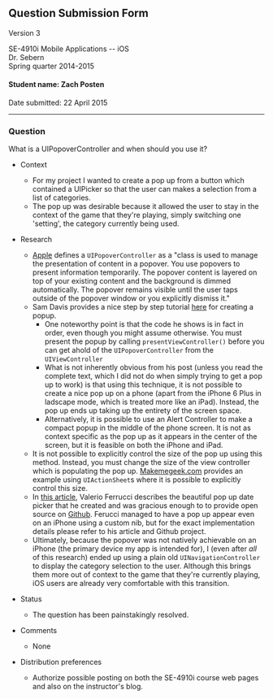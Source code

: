 ## Question Submission Form

Version 3

SE-4910i Mobile Applications -- iOS	 
Dr. Sebern  
Spring quarter 2014-2015

#### Student name: Zach Posten

Date submitted: 22 April 2015

---

### Question 

What is a UIPopoverController and when should you use it?

*	Context
	*	For my project I wanted to create a pop up from a button which contained a UIPicker so that the user can makes a selection from a list of categories.
	*	The pop up was desirable because it allowed the user to stay in the context of the game that they're playing, simply switching one 'setting', the category currently being used.
	
*	Research
	*	[Apple](https://developer.apple.com/library/ios/documentation/UIKit/Reference/UIPopoverController_class/index.html) defines a `UIPopoverController` as a "class is used to manage the presentation of content in a popover. You use popovers to present information temporarily. The popover content is layered on top of your existing content and the background is dimmed automatically. The popover remains visible until the user taps outside of the popover window or you explicitly dismiss it."
	*	Sam Davis provides a nice step by step tutorial [here](https://www.shinobicontrols.com/blog/posts/2014/08/26/ios8-day-by-day-day-21-alerts-and-popovers) for creating a popup.
		*	One noteworthy point is that the code he shows is in fact in order, even though you might assume otherwise.  You must present the popup by calling `presentViewController()` before you can get ahold of the `UIPopoverController` from the `UIViewController`
		*	What is not inherently obvious from his post (unless you read the complete text, which I did not do when simply trying to get a pop up to work) is that using this technique, it is not possible to create a nice pop up on a phone (apart from the iPhone 6 Plus in ladscape mode, which is treated more like an iPad).  Instead, the pop up ends up taking up the entirety of the screen space.
		*	Alternatively, it is possible to use an Alert Controller to make a compact popup in the middle of the phone screen.  It is not as context specific as the pop up as it appears in the center of the screen, but it is feasible on both the iPhone and iPad.
	*	It is not possible to explicitly control the size of the pop up using this method.  Instead, you must change the size of the view controller which is populating the pop up. [Makemegeek.com](http://www.makemegeek.com/uipopovercontroller-example-ios/) provides an example using `UIActionSheet`s where it is possible to explicitly control this size.
	*	In [this article](http://coding.tabasoft.it/ios/a-simple-ios8-popdatepicker/), Valerio Ferrucci describes the beautiful pop up date picker that he created and was gracious enough to to provide open source on [Github](https://github.com/valfer/PopDatePickerApp).  Ferucci managed to have a pop up appear even on an iPhone using a custom nib, but for the exact implementation details please refer to his article and Github project.
	*	Ultimately, because the popover was not natively achievable on an iPhone (the primary device my app is intended for), I (even after *all* of this research) ended up using a plain old `UINavigationController` to display the category selection to the user.  Although this brings them more out of context to the game that they're currently playing, iOS users are already very comfortable with this transition.

*	Status
	*	The question has been painstakingly resolved.
*	Comments
	*	None

*	Distribution preferences
	*	Authorize possible posting on both the SE-4910i course web pages and also on the instructor's blog.